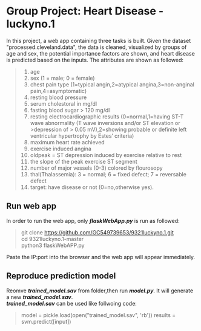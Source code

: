# Group Project: Heart Disease - luckyno.1
In this project, a web app containing three tasks is built. Given the dataset "processed.cleveland.data", the data is cleaned, visualized by groups of age and sex, the potential importance factors are shown, and heart disease is predicted based on the inputs. The attributes are shown as followed:
>1. age
>2. sex (1 = male; 0 = female)
>3. chest pain type (1=typical angin,2=atypical angina,3=non-anginal pain,4=asymptomatic)
>4. resting blood pressure
>5. serum cholestoral in mg/dl
>6. fasting blood sugar > 120 mg/dl
>7. resting electrocardiographic results (0=normal,1=having ST-T wave abnormality (T wave inversions and/or ST elevation or >depression of > 0.05 mV),2=showing probable or definite left
>ventricular hypertrophy by Estes’ criteria)
>8. maximum heart rate achieved
>9. exercise induced angina
>10. oldpeak = ST depression induced by exercise relative to rest
>11. the slope of the peak exercise ST segment
>12. number of major vessels (0-3) colored by flourosopy
>13. thal(Thalassemia): 3 = normal; 6 = fixed defect; 7 = reversable defect
>14. target: have disease or not (0=no,otherwise yes).

## Run web app
In order to run the web app, only ***flaskWebApp.py*** is run as followed:
> git clone https://github.com/GC549739653/9321luckyno.1.git <br>
> cd 9321luckyno.1-master <br>
> python3 flaskWebAPP.py

Paste the IP:port into the browser and the web app will appear immediately.

## Reproduce prediction model
Reomve ***trained_model.sav*** from folder,then run ***model.py***. It will generate a new ***trained_model.sav***.<br>
***trained_model.sav*** can be used like follwoing code:
>model = pickle.load(open("trained_model.sav", 'rb'))
>results = svm.predict([input])
